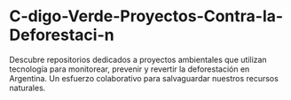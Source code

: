 # C-digo-Verde-Proyectos-Contra-la-Deforestaci-n
Descubre repositorios dedicados a proyectos ambientales que utilizan tecnología para monitorear, prevenir y revertir la deforestación en Argentina. Un esfuerzo colaborativo para salvaguardar nuestros recursos naturales.
